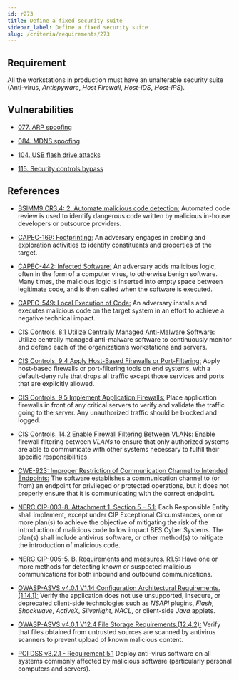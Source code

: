 ```yaml
---
id: r273
title: Define a fixed security suite
sidebar_label: Define a fixed security suite
slug: /criteria/requirements/273
---
```


## Requirement

All the workstations in production
must have an unalterable security suite
(Anti-virus, *Antispyware*, *Host Firewall*, *Host-IDS*, *Host-IPS*).

## Vulnerabilities

- [077. ARP spoofing](/criteria/vulnerabilities/077)

- [084. MDNS spoofing](/criteria/vulnerabilities/084)

- [104. USB flash drive attacks](/criteria/vulnerabilities/104)

- [115. Security controls bypass](/criteria/vulnerabilities/115)

## References

- [BSIMM9 CR3.4: 2. Automate malicious code detection:](https://www.bsimm.com/framework/software-security-development-lifecycle/code-review.html)
Automated code review
is used to identify dangerous code written
by malicious in-house developers
or outsource providers.

- [CAPEC-169: Footprinting:](http://capec.mitre.org/data/definitions/169.html)
An adversary engages in probing
and exploration activities to identify constituents
and properties of the target.

- [CAPEC-442: Infected Software:](http://capec.mitre.org/data/definitions/442.html)
An adversary adds malicious logic,
often in the form of a computer virus,
to otherwise benign software.
Many times,
the malicious logic is inserted into empty space
between legitimate code,
and is then called
when the software is executed.

- [CAPEC-549: Local Execution of Code:](http://capec.mitre.org/data/definitions/549.html)
An adversary installs
and executes malicious code
on the target system in an effort
to achieve a negative technical impact.

- [CIS Controls. 8.1 Utilize Centrally Managed Anti-Malware Software:](https://www.cisecurity.org/controls/)
Utilize centrally managed anti-malware software
to continuously monitor
and defend each of the organization’s workstations
and servers.

- [CIS Controls. 9.4 Apply Host-Based Firewalls or Port-Filtering:](https://www.cisecurity.org/controls/)
Apply host-based firewalls
or port-filtering tools on end systems,
with a default-deny rule that drops all traffic
except those services and ports
that are explicitly allowed.

- [CIS Controls. 9.5 Implement Application Firewalls:](https://www.cisecurity.org/controls/)
Place application firewalls in front of any critical servers
to verify and validate the traffic going to the server.
Any unauthorized traffic should be blocked and logged.

- [CIS Controls. 14.2 Enable Firewall Filtering Between VLANs:](https://www.cisecurity.org/controls/)
Enable firewall filtering between *VLANs*
to ensure that only authorized systems
are able to communicate with other systems necessary
to fulfill their specific responsibilities.

- [CWE-923: Improper Restriction of Communication Channel to Intended Endpoints:](https://cwe.mitre.org/data/definitions/923.html)
The software
establishes a communication channel to (or from) an endpoint
for privileged or protected operations,
but it does not properly ensure
that it is communicating with the correct endpoint.

- [NERC CIP-003-8. Attachment 1. Section 5 - 5.1:](https://www.nerc.com/pa/Stand/Reliability%20Standards/CIP-003-8.pdf)
Each Responsible Entity shall implement,
except under CIP Exceptional Circumstances,
one or more plan(s) to achieve the objective
of mitigating the risk
of the introduction of malicious code
to low impact BES Cyber Systems.
The plan(s) shall include antivirus software,
or other method(s)
to mitigate the introduction of malicious code.

- [NERC CIP-005-5. B. Requirements and measures. R1.5:](https://www.nerc.com/pa/Stand/Reliability%20Standards/CIP-005-5.pdf)
Have one or more methods
for detecting known or suspected malicious communications
for both inbound and outbound communications.

- [OWASP-ASVS v4.0.1 V1.14 Configuration Architectural Requirements.(1.14.1):](https://owasp.org/www-pdf-archive/OWASP_Application_Security_Verification_Standard_4.0-en.pdf)
Verify the application does not use unsupported, insecure,
or deprecated client-side technologies
such as *NSAPI* plugins, *Flash*, *Shockwave*,
*ActiveX*, *Silverlight*, *NACL*,
or client-side *Java* applets.

- [OWASP-ASVS v4.0.1 V12.4 File Storage Requirements.(12.4.2):](https://owasp.org/www-pdf-archive/OWASP_Application_Security_Verification_Standard_4.0-en.pdf)
Verify that files obtained from untrusted sources
are scanned by antivirus scanners
to prevent upload of known malicious content.

- [PCI DSS v3.2.1 - Requirement 5.1](https://www.pcisecuritystandards.org/documents/PCI_DSS_v3-2-1.pdf)
Deploy anti-virus software
on all systems commonly affected
by malicious software
(particularly personal computers and servers).
